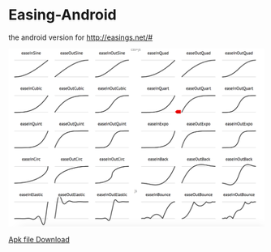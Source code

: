 # Easing-Android

the android version for http://easings.net/#

![art](/art/art.png "art")

[Apk file Download](https://github.com/ubdc/Easing-Android/blob/master/apk/app-debug.apk?raw=true)
